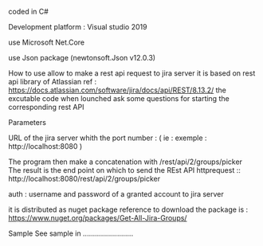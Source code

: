 coded in C#

Development platform : Visual studio 2019


use Microsoft Net.Core

use Json package (newtonsoft.Json v12.0.3)

How to use
allow to make a rest api request to jira server it is based on rest api library of Atlassian ref : https://docs.atlassian.com/software/jira/docs/api/REST/8.13.2/ the excutable code when lounched ask some questions for starting the corresponding rest API

Parameters

URL of the jira server whith the port number :
( ie : exemple : http://localhost:8080 )

The program then make a concatenation with /rest/api/2/groups/picker  
The result is the end point on which to send the REst API httprequest :: http://localhost:8080/rest/api/2/groups/picker

auth : username and password of a granted account to jira server

it is distributed as nuget package
reference to download the package is : https://www.nuget.org/packages/Get-All-Jira-Groups/

Sample
See sample in  .........................


